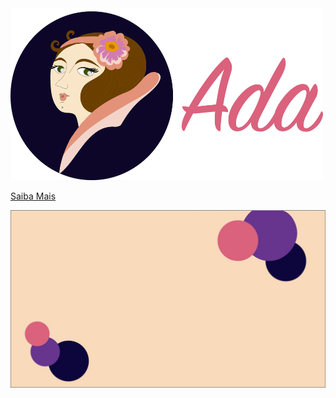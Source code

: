 <img src="docs/assets/img/logo/Ada_logo_horizontal.png" width="500" height="275">

 

[Saiba Mais](README)

![](docs/assets/img/logo/Background.jpg)


